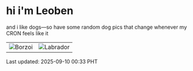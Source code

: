 # hi i'm Leoben

and i like dogs—so have some random dog pics that change whenever my CRON feels like it

|  |  |
|--------|----------|
| ![Borzoi](https://random-dog-vercel.vercel.app/api/random-borzoi?v=1757435585) | ![Labrador](https://random-dog-vercel.vercel.app/api/random-labrador?v=1757435585) |

Last updated: 2025-09-10 00:33 PHT
